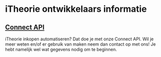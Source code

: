# iTheorie ontwikkelaars informatie

## [Connect API](connect-api/readme.md)
iTheorie inkopen automatiseren? Dat doe je met onze Connect API. Wil je meer weten en/of er gebruik van maken neem dan contact op met ons! Je hebt namelijk wel wat gegevens nodig om te beginnen.
